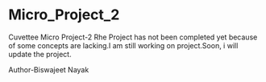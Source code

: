 # Micro_Project_2
Cuvettee Micro Project-2
Rhe Project has not been completed yet because of some concepts are lacking.I am still working on project.Soon, i will update the project.

Author-Biswajeet Nayak